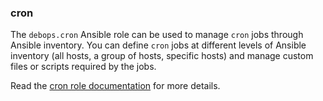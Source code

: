 ### cron

The `debops.cron` Ansible role can be used to manage `cron` jobs through
Ansible inventory. You can define `cron` jobs at different levels of
Ansible inventory (all hosts, a group of hosts, specific hosts) and
manage custom files or scripts required by the jobs.

Read the [cron role documentation](https://docs.debops.org/en/stable-3.0/ansible/roles/cron/) for more details.
